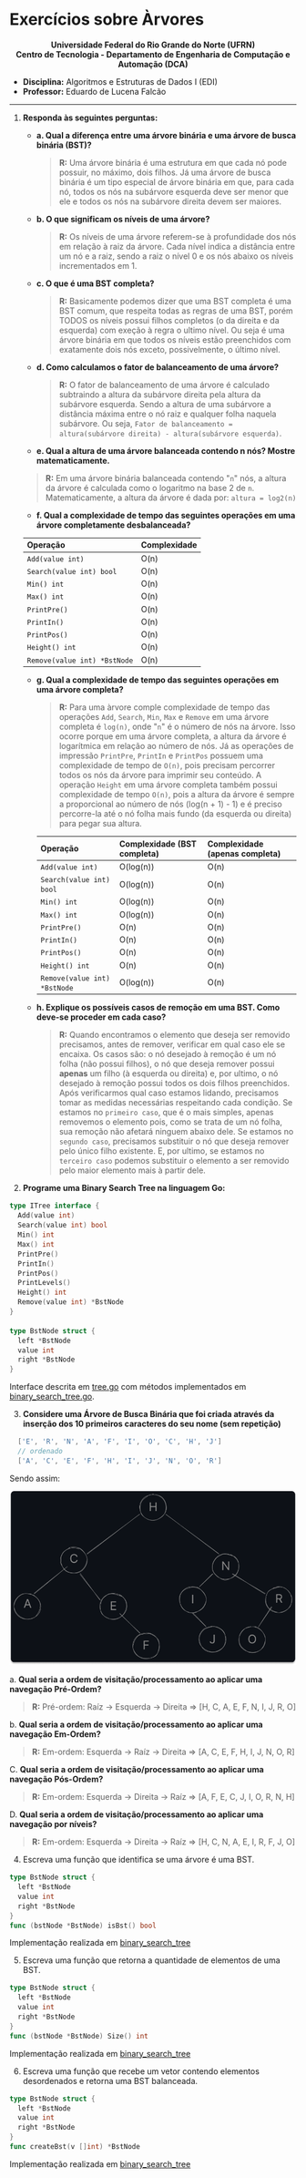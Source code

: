 # Exercícios sobre Àrvores

<p align="center">
  <b>Universidade Federal do Rio Grande do Norte (UFRN)</b> <br/>
  <b>Centro de Tecnologia - Departamento de Engenharia de Computação e Automação (DCA)</b>
</p>

- **Disciplina:** Algoritmos e Estruturas de Dados I (EDI)
- **Professor:** Eduardo de Lucena Falcão

---

1. **Responda às seguintes perguntas:**
    - **a. Qual a diferença entre uma árvore binária e uma árvore de busca binária (BST)?**
      > **R:** Uma árvore binária é uma estrutura em que cada nó pode possuir, no máximo, dois filhos. Já uma árvore de busca binária é um tipo especial de árvore binária em que, para cada nó, todos os nós na subárvore esquerda deve ser menor que ele e todos os nós na subárvore direita devem ser maiores.

    - **b. O que significam os níveis de uma árvore?**
      > **R:** Os níveis de uma árvore referem-se à profundidade dos nós em relação à raiz da árvore. Cada nível indica a distância entre um nó e a raiz, sendo a raiz o nível 0 e os nós abaixo os níveis incrementados em 1.

    - **c. O que é uma BST completa?**
      > **R:** Basicamente podemos dizer que uma BST completa é uma BST comum, que respeita todas as regras de uma BST, porém TODOS os níveis possui filhos completos (o da direita e da esquerda) com exeção à regra o ultimo nível. Ou seja é uma árvore binária em que todos os níveis estão preenchidos com exatamente dois nós exceto, possivelmente, o último nível.

    - **d. Como calculamos o fator de balanceamento de uma árvore?**
      > **R:** O fator de balanceamento de uma árvore é calculado subtraindo a altura da subárvore direita pela altura da subárvore esquerda. Sendo a altura de uma subárvore a distância máxima entre o nó raiz e qualquer folha naquela subárvore. Ou seja, `Fator de balanceamento = altura(subárvore direita) - altura(subárvore esquerda)`.
    
    - **e. Qual a altura de uma árvore balanceada contendo n nós? Mostre matematicamente.**
    > **R:** Em uma árvore binária balanceada contendo "`n`" nós, a altura da árvore é calculada como o logaritmo na base 2 de `n`. Matematicamente, a altura da árvore é dada por: `altura = log2(n)`

    - **f. Qual a complexidade de tempo das seguintes operações em uma árvore completamente desbalanceada?**

    <table align="center">
      <thead>
      <tr>
      <th align="left"><strong>Operação</strong></th>
      <th align="left"><strong>Complexidade</strong></th>
      </tr>
      </thead>
      <tbody><tr>
      <td align="left"><code>Add(value int)</code></td>
      <td align="left">O(n)</td>
      </tr>
      <tr>
      <td align="left"><code>Search(value int) bool</code></td>
      <td align="left">O(n)</td>
      </tr>
      <tr>
      <td align="left"><code>Min() int</code></td>
      <td align="left">O(n)</td>
      </tr>
      <tr>
      <td align="left"><code>Max() int</code></td>
      <td align="left">O(n)</td>
      </tr>
      <tr>
      <td align="left"><code>PrintPre()</code></td>
      <td align="left">O(n)</td>
      </tr>
      <tr>
      <td align="left"><code>PrintIn()</code></td>
      <td align="left">O(n)</td>
      </tr>
      <tr>
      <td align="left"><code>PrintPos()</code></td>
      <td align="left">O(n)</td>
      </tr>
      <tr>
      <td align="left"><code>Height() int</code></td>
      <td align="left">O(n)</td>
      </tr>
      <tr>
      <td align="left"><code>Remove(value int) *BstNode</code></td>
      <td align="left">O(n)</td>
      </tr>
      </tbody>
    </table>

    - **g. Qual a complexidade de tempo das seguintes operações em uma árvore completa?**

      > **R:** Para uma àrvore comple complexidade de tempo das operações `Add`, `Search`, `Min`, `Max` e `Remove` em uma árvore completa é `log(n)`, onde "`n`" é o número de nós na árvore. Isso ocorre porque em uma árvore completa, a altura da árvore é logarítmica em relação ao número de nós. Já as operações de impressão `PrintPre`, `PrintIn` e `PrintPos` possuem uma complexidade de tempo de `O(n)`, pois precisam percorrer todos os nós da árvore para imprimir seu conteúdo. A operação `Height` em uma árvore completa também possui complexidade de tempo `O(n)`, pois a altura da árvore é sempre a proporcional ao número de nós (log(n + 1) - 1) e é preciso percorre-la até o nó folha mais fundo (da esquerda ou direita) para pegar sua altura.

      <table align="center">
        <thead>
        <tr>
        <th align="left"><strong>Operação</strong></th>
        <th align="left"><strong>Complexidade (BST completa)</strong></th>
        <th align="left"><strong>Complexidade (apenas completa)</strong></th>
        </tr>
        </thead>
        <tbody><tr>
        <td align="left"><code>Add(value int)</code></td>
        <td align="left">O(log(n))</td>
        <td align="left">O(n)</td>
        </tr>
        <tr>
        <td align="left"><code>Search(value int) bool</code></td>
        <td align="left">O(log(n))</td>
        <td align="left">O(n)</td>
        </tr>
        <tr>
        <td align="left"><code>Min() int</code></td>
        <td align="left">O(log(n))</td>
        <td align="left">O(n)</td>
        </tr>
        <tr>
        <td align="left"><code>Max() int</code></td>
        <td align="left">O(log(n))</td>
        <td align="left">O(n)</td>
        </tr>
        <tr>
        <td align="left"><code>PrintPre()</code></td>
        <td align="left">O(n)</td>
        <td align="left">O(n)</td>
        </tr>
        <tr>
        <td align="left"><code>PrintIn()</code></td>
        <td align="left">O(n)</td>
        <td align="left">O(n)</td>
        </tr>
        <tr>
        <td align="left"><code>PrintPos()</code></td>
        <td align="left">O(n)</td>
        <td align="left">O(n)</td>
        </tr>
        <tr>
        <td align="left"><code>Height() int</code></td>
        <td align="left">O(n)</td>
        <td align="left">O(n)</td>
        </tr>
        <tr>
        <td align="left"><code>Remove(value int) *BstNode</code></td>
        <td align="left">O(log(n))</td>
        <td align="left">O(n)</td>
        </tr>
        </tbody>
      </table>

    - **h. Explique os possíveis casos de remoção em uma BST. Como deve-se proceder em cada caso?**
      > **R:** Quando encontramos o elemento que deseja ser removido precisamos, antes de remover, verificar em qual caso ele se encaixa. Os casos são: o nó desejado à remoção é um nó folha (não possui filhos), o nó que deseja remover possui **apenas** um filho (à esquerda ou direita) e, por ultimo, o nó desejado à remoção possui todos os dois filhos preenchidos. Após verificarmos qual caso estamos lidando, precisamos tomar as medidas necessárias respeitando cada condição. Se estamos no `primeiro caso`, que é o mais simples, apenas removemos o elemento pois, como se trata de um nó folha, sua remoção não afetará ninguem abaixo dele. Se estamos no `segundo caso`, precisamos substituir o nó que deseja remover pelo único filho existente. E, por ultimo, se estamos no `terceiro caso` podemos substituir o elemento a ser removido pelo maior elemento mais à partir dele.

2. **Programe uma Binary Search Tree na linguagem Go:**

  ```go
  type ITree interface {
    Add(value int)
    Search(value int) bool
    Min() int
    Max() int
    PrintPre()
    PrintIn()
    PrintPos()
    PrintLevels()
    Height() int
    Remove(value int) *BstNode
  }

  type BstNode struct {
    left *BstNode
    value int
    right *BstNode
  }

  ```

  Interface descrita em [tree.go](./tree.go) com métodos implementados em [binary_search_tree.go](./binary_search_tree.go).


3. **Considere uma Árvore de Busca Binária que foi criada através da inserção dos 10 primeiros caracteres do seu nome (sem repetição)**

```go
  ['E', 'R', 'N', 'A', 'F', 'I', 'O', 'C', 'H', 'J']
  // ordenado
  ['A', 'C', 'E', 'F', 'H', 'I', 'J', 'N', 'O', 'R']
```

Sendo assim:

![tree name](../imgs/tree/tree_name.png)

a. **Qual seria a ordem de visitação/processamento ao aplicar uma navegação Pré-Ordem?**
  > **R:** Pré-ordem: Raíz -> Esquerda -> Direita => [H, C, A, E, F, N, I, J, R, O]

b. **Qual seria a ordem de visitação/processamento ao aplicar uma navegação Em-Ordem?**
  > **R:** Em-ordem: Esquerda -> Raíz -> Direita => [A, C, E, F, H, I, J, N, O, R]

C. **Qual seria a ordem de visitação/processamento ao aplicar uma navegação Pós-Ordem?**
  > **R:** Em-ordem: Esquerda -> Direita -> Raíz => [A, F, E, C, J, I, O, R, N, H]

D. **Qual seria a ordem de visitação/processamento ao aplicar uma navegação por níveis?**
  > **R:** Em-ordem: Esquerda -> Direita -> Raíz => [H, C, N, A, E, I, R, F, J, O]

4. Escreva uma função que identifica se uma árvore é uma BST.

  ```go
  type BstNode struct {
    left *BstNode
    value int
    right *BstNode
  }
  func (bstNode *BstNode) isBst() bool
  ```

  Implementação realizada em [binary_search_tree](./binary_search_tree.go)

5. Escreva uma função que retorna a quantidade de elementos de uma BST.

  ```go
  type BstNode struct {
    left *BstNode
    value int
    right *BstNode
  }
  func (bstNode *BstNode) Size() int
  ```

  Implementação realizada em [binary_search_tree](./binary_search_tree.go)

6.  Escreva uma função que recebe um vetor contendo elementos desordenados e retorna uma BST balanceada.

  ```go
  type BstNode struct {
    left *BstNode
    value int
    right *BstNode
  }
  func createBst(v []int) *BstNode
  ```

  Implementação realizada em [binary_search_tree](./binary_search_tree.go)

